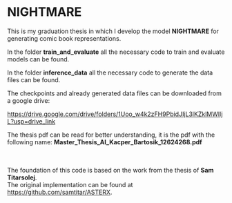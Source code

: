 # NIGHTMARE

This is my graduation thesis in which I develop the model **NIGHTMARE** for generating comic book representations.

In the folder **train_and_evaluate** all the necessary code to train and evaluate models can be found.

In the folder **inference_data** all the necessary code to generate the data files can be found.

The checkpoints and already generated data files can be downloaded from a google drive:

https://drive.google.com/drive/folders/1Uoo_w4k2zFH9PbidJIjL3lKZklMWIljL?usp=drive_link

The thesis pdf can be read for better understanding, it is the pdf with the following name: **Master_Thesis_AI_Kacper_Bartosik_12624268.pdf**

\
\
The foundation of this code is based on the work from the thesis of **Sam Titarsolej**. \
The original implementation can be found at https://github.com/samtitar/ASTERX.
